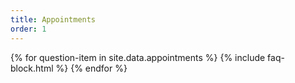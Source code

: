 ```yaml
---
title: Appointments
order: 1
---
```



{% for question-item in site.data.appointments %}
{% include faq-block.html %}
{% endfor %}